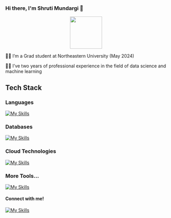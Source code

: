 ### Hi there, I'm Shruti Mundargi 👋

<div id="header" align="center">
  <img src="https://giphy.com/gifs/scaler-official-computer-laptop-hello-world-hpXdHPfFI5wTABdDx9" width="100"/>
</div>


👩‍🎓 I’m a Grad student at Northeastern University (May 2024)

👩‍💻 I’ve two years of professional experience in the field of data science and machine learning

## Tech Stack

### Languages
[![My Skills](https://skillicons.dev/icons?i=py,js,r,cs)]()

### Databases
[![My Skills](https://skillicons.dev/icons?i=mysql,mongodb)]()

### Cloud Technologies
[![My Skills](https://skillicons.dev/icons?i=aws,gcp,azure,kafka)]()

### More Tools...
[![My Skills](https://skillicons.dev/icons?i=git,tensorflow,pytorch,docker,flask,fastapi,heroku,postman)]()


#### Connect with me!
[![My Skills](https://skillicons.dev/icons?i=linkedin)](https://www.linkedin.com/in/shruti-mundargi/)
